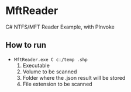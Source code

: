 # MftReader
C# NTFS/MFT Reader Example, with PInvoke

## How to run

- ```MftReader.exe C c:/temp .shp```
  1. Executable
  2. Volume to be scanned
  3. Folder where the .json result will be stored
  4. File extension to be scanned
